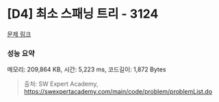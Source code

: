# [D4] 최소 스패닝 트리 - 3124 

[문제 링크](https://swexpertacademy.com/main/code/problem/problemDetail.do?contestProbId=AV_mSnmKUckDFAWb) 

### 성능 요약

메모리: 209,864 KB, 시간: 5,223 ms, 코드길이: 1,872 Bytes



> 출처: SW Expert Academy, https://swexpertacademy.com/main/code/problem/problemList.do